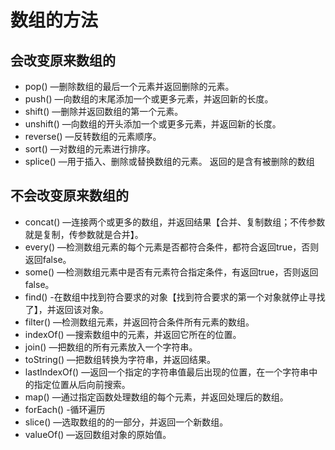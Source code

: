 # 数组的方法
## 会改变原来数组的
* pop()			—删除数组的最后一个元素并返回删除的元素。
* push()		—向数组的末尾添加一个或更多元素，并返回新的长度。
* shift()		—删除并返回数组的第一个元素。
* unshift()		—向数组的开头添加一个或更多元素，并返回新的长度。
* reverse()		—反转数组的元素顺序。
* sort()		—对数组的元素进行排序。
* splice()		—用于插入、删除或替换数组的元素。 返回的是含有被删除的数组

## 不会改变原来数组的
* concat()		—连接两个或更多的数组，并返回结果【合并、复制数组；不传参数就是复制，传参数就是合并】。
* every()		—检测数组元素的每个元素是否都符合条件，都符合返回true，否则返回false。
* some()		—检测数组元素中是否有元素符合指定条件，有返回true，否则返回false。
* find()        -在数组中找到符合要求的对象【找到符合要求的第一个对象就停止寻找了】，并返回该对象。
* filter()		—检测数组元素，并返回符合条件所有元素的数组。
* indexOf()		—搜索数组中的元素，并返回它所在的位置。
* join()		—把数组的所有元素放入一个字符串。
* toString()	—把数组转换为字符串，并返回结果。
* lastIndexOf()	—返回一个指定的字符串值最后出现的位置，在一个字符串中的指定位置从后向前搜索。
* map()			—通过指定函数处理数组的每个元素，并返回处理后的数组。
* forEach()     -循环遍历
* slice()		—选取数组的的一部分，并返回一个新数组。
* valueOf()		—返回数组对象的原始值。